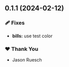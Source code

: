## 0.1.1 (2024-02-12)


### 🩹 Fixes

- **bills:** use test color


### ❤️  Thank You

- Jason Ruesch